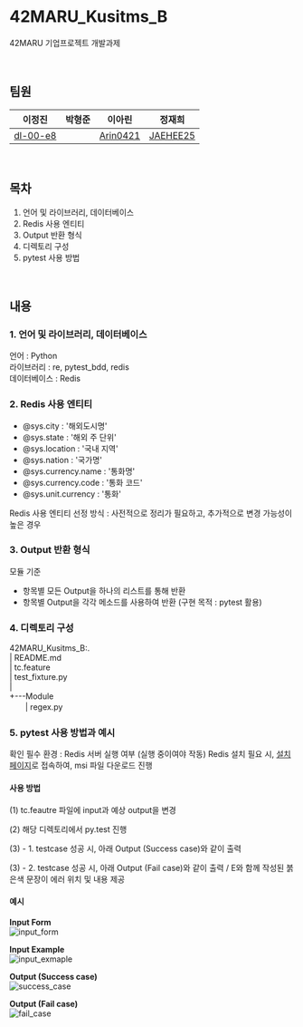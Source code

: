 # 42MARU_Kusitms_B
42MARU 기업프로젝트 개발과제

<br>

## 팀원
|이정진|박형준|이아린|정재희|
|:---:|:---:|:---:|:---:|
|[dl-00-e8](https://github.com/dl-00-e8)||[Arin0421](https://github.com/Arin0421)|[JAEHEE25](https://github.com/JAEHEE25)|  

<br>

## 목차
1. 언어 및 라이브러리, 데이터베이스
2. Redis 사용 엔티티
3. Output 반환 형식
4. 디렉토리 구성
5. pytest 사용 방법

<br>

## 내용

###  1. 언어 및 라이브러리, 데이터베이스
언어 : Python  
라이브러리 : re, pytest_bdd, redis  
데이터베이스 : Redis

### 2. Redis 사용 엔티티
- @sys.city : '해외도시명'
- @sys.state : '해외 주 단위'
- @sys.location : '국내 지역'
- @sys.nation : '국가명'
- @sys.currency.name : '통화명'
- @sys.currency.code : '통화 코드'
- @sys.unit.currency : '통화'

Redis 사용 엔티티 선정 방식 : 사전적으로 정리가 필요하고, 추가적으로 변경 가능성이 높은 경우

### 3. Output 반환 형식
모듈 기준
- 항목별 모든 Output을 하나의 리스트를 통해 반환  
- 항목별 Output을 각각 메소드를 사용하여 반환 (구현 목적 : pytest 활용)


### 4. 디렉토리 구성
42MARU_Kusitms_B:.  
|   README.md  
|   tc.feature  
|   test_fixture.py   
|               
+---Module  
　　|   regex.py
        

### 5. pytest 사용 방법과 예시
확인 필수 환경 : Redis 서버 실행 여부 (실행 중이여야 작동)
Redis 설치 필요 시, [설치 페이지](https://github.com/microsoftarchive/redis/releases)로 접속하여, msi 파일 다운로드 진행

#### 사용 방법
(1) tc.feautre 파일에 input과 예상 output을 변경

(2) 해당 디렉토리에서 py.test 진행

(3) - 1. testcase 성공 시, 아래 Output (Success case)와 같이 출력

(3) - 2. testcase 성공 시, 아래 Output (Fail case)와 같이 출력 / E와 함께 작성된 붉은색 문장이 에러 위치 및 내용 제공

#### 예시
**Input Form**  
![input_form](https://user-images.githubusercontent.com/76556999/191917756-ee1b0a8c-6d26-4e8c-b477-16329c475dd7.png)

**Input Example**  
![input_exmaple](https://user-images.githubusercontent.com/76556999/191917751-51360588-7374-40c1-958a-098f0c19e2d1.png)

**Output (Success case)**  
![success_case](https://user-images.githubusercontent.com/76556999/191917758-f1b11072-eb76-47fd-b4a7-1728e681e3bf.png)

**Output (Fail case)**  
![fail_case](https://user-images.githubusercontent.com/76556999/191917744-71292622-afc3-4f12-8217-ec53fff9da8c.png)
